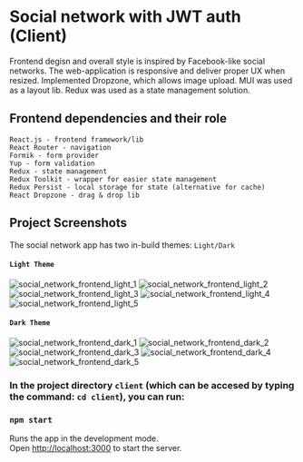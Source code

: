 # Social network with JWT auth (Client)

Frontend degisn and overall style is inspired by Facebook-like social networks. The web-application is responsive and deliver proper UX when resized. Implemented Dropzone, which allows image upload. MUI was used as a layout lib. Redux was used as a state management solution. 

## Frontend dependencies and their role

    React.js - frontend framework/lib
    React Router - navigation
    Formik - form provider
    Yup - form validation
    Redux - state management
    Redux Toolkit - wrapper for easier state management
    Redux Persist - local storage for state (alternative for cache)
    React Dropzone - drag & drop lib
    
    
## Project Screenshots
The social network app has two in-build themes: `Light/Dark`
<br>

#### `Light Theme`
![social_network_frontend_light_1](https://i.postimg.cc/hjGmNmqr/social-network-light-1.png)
![social_network_frontend_light_2](https://i.postimg.cc/h46m3hZL/social-network-light-2.png)
![social_network_frontend_light_3](https://i.postimg.cc/CKcBCKff/social-network-light-3.png)
![social_network_frontend_light_4](https://i.postimg.cc/1t4gvZp7/social-network-light-4.png)
![social_network_frontend_light_5](https://i.postimg.cc/1tT8TYBm/social-network-light-5.png)
<br>

#### `Dark Theme`
![social_network_frontend_dark_1](https://i.postimg.cc/bNnCwZZg/social-network-dark-1.png)
![social_network_frontend_dark_2](https://i.postimg.cc/fRhHtMXN/social-network-dark-2.png)
![social_network_frontend_dark_3](https://i.postimg.cc/6QWYczYb/social-network-dark-3.png)
![social_network_frontend_dark_4](https://i.postimg.cc/447wWYQG/social-network-dark-4.png)
![social_network_frontend_dark_5](https://i.postimg.cc/Fs0pQw6n/social-network-dark-5.png)
</br>

### In the project directory `client` (which can be accesed by typing the command: `cd client`), you can run:

### `npm start`

Runs the app in the development mode.\
Open [http://localhost:3000](http://localhost:3000) to start the server.
